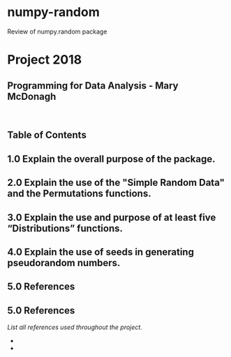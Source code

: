 # numpy-random
Review of numpy.random package

<p align="center">           
<h1><b>Project 2018</b><br></h1>
<h2>Programming for Data Analysis - Mary McDonagh</h2>
</br>
</p>

## Table of Contents

## 1.0 Explain the overall purpose of the package.
## 2.0 Explain the use of the "Simple Random Data" and the Permutations functions.
## 3.0 Explain the use and purpose of at least five “Distributions” functions.
## 4.0 Explain the use of seeds in generating pseudorandom numbers.
## 5.0 References







## 5.0 References

*List all references used throughout the project.*

-

-

